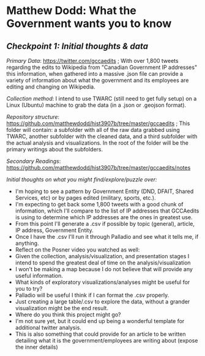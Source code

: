 # Matthew Dodd: What the Government wants you to know
*Checkpoint 1: Initial thoughts & data*
--------

*Primary Data*: https://twitter.com/gccaedits ; With over 1,800 tweets regarding the edits to Wikipedia from "Canadian Government IP addresses" this information, when gathered into a massive .json file can provide a variety of information about what the government and its employees are editing and changing on Wikipedia.

*Collection method*: I intend to use TWARC (still need to get fully setup) on a Linux (Ubuntu) machine to grab the data (in a .json or .geojson format). 

*Repository structure*: https://github.com/matthewdodd/hist3907b/tree/master/gccaedits ; This folder will contain: a subfolder with all of the raw data grabbed using TWARC, another subfolder with the cleaned data, and a third subfolder with the actual analysis and visualizations. In the root of the folder will be the primary writings about the subfolders.

*Secondary Readings*: https://github.com/matthewdodd/hist3907b/tree/master/gccaedits/notes

*Initial thoughts on what you might find/explore/puzzle over:*
- I'm hoping to see a pattern by Government Entity (DND, DFAIT, Shared Services, etc) or by pages edited (military, sports, etc.). 
 - I'm expecting to get back some 1,800 tweets with a good chunk of information, which I'll compare to the list of IP addresses that GCCAedits is using to determine which IP addresses are the ones in greatest use.
 - From this point I'll generate a .csv if possible by topic (general), article, IP address, Government Entity.
 - Once I have the .csv I'll run it through Palladio and see what it tells me, if anything.
- Reflect on the Posner video you watched as well:
 - Given the collection, analysis/visualization, and presentation stages I intend to spend the greatest deal of time on the analysis/visualization
 - I won't be making a map because I do not believe that will provide any useful information.
- What kinds of exploratory visualizations/analyses might be useful for you to try?
 - Palladio will be useful I think if I can format the .csv properly.
 - Just creating a large table/.csv to explore the data, without a grander visualization might be the end result.
- Where do you think this project might go?
 - I'm not sure yet, but it could end up being a wonderful template for additional twitter analysis.
 - This is also something that could provide for an article to be written detailing what it is the government/employees are writing about (expose the inner details)